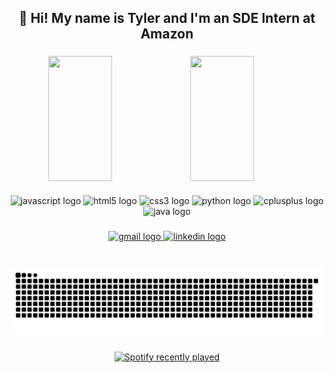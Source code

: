 <h2 align="center">👋 Hi! My name is Tyler and I'm an SDE Intern at Amazon</h2>


###


<div align="center">
  <div style="display: flex;">
    <img src="https://github-readme-stats.vercel.app/api?username=tyler-le&theme=radical&hide_border=true&include_all_commits=true&count_private=true" style="width: 45%; height: 200px"/>
    <img src="https://github-readme-streak-stats.herokuapp.com/?user=tyler-le&theme=radical&hide_border=true" style="width: 45%; height: 200px"/>
  </div>
</div>


###

<div align="center">
  <img src="https://cdn.jsdelivr.net/gh/devicons/devicon/icons/javascript/javascript-original.svg" height="30" width="42" alt="javascript logo"  />
  <img src="https://cdn.jsdelivr.net/gh/devicons/devicon/icons/html5/html5-original.svg" height="30" width="42" alt="html5 logo"  />
  <img src="https://cdn.jsdelivr.net/gh/devicons/devicon/icons/css3/css3-original.svg" height="30" width="42" alt="css3 logo"  />
  <img src="https://cdn.jsdelivr.net/gh/devicons/devicon/icons/python/python-original.svg" height="30" width="42" alt="python logo"  />
  <img src="https://cdn.jsdelivr.net/gh/devicons/devicon/icons/cplusplus/cplusplus-original.svg" height="30" width="42" alt="cplusplus logo"  />
  <img src="https://cdn.jsdelivr.net/gh/devicons/devicon/icons/java/java-original.svg" height="30" width="42" alt="java logo"  />
</div>

###

<div align="center">
  <a href="mailto:le.tyler.h@gmail.com" target="_blank">
    <img src="https://img.shields.io/static/v1?message=Gmail&logo=gmail&label=&color=D14836&logoColor=white&labelColor=&style=for-the-badge" height="35" alt="gmail logo"  />
  </a>
  <a href="https://www.linkedin.com/in/le-tyler/" target="_blank">
    <img src="https://img.shields.io/static/v1?message=LinkedIn&logo=linkedin&label=&color=0077B5&logoColor=white&labelColor=&style=for-the-badge" height="35" alt="linkedin logo"  />
  </a>
</div>

###

<br clear="both">

<div align="center">
<img src="https://raw.githubusercontent.com/tyler-le/tyler-le/output/snake.svg" alt="Snake animation" />
  </div>

###

<div align="center">
  <a href="https://open.spotify.com/user/12146690542" target="_blank">
    <img src="https://spotify-recently-played-readme.vercel.app/api?user=12146690542&count=3" alt="Spotify recently played"  />
  </a>
</div>

###
